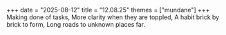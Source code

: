 +++
date = "2025-08-12"
title = "12.08.25"
themes = ["mundane"]
+++
Making done of tasks,
More clarity when they are toppled,
A habit brick by brick to form,
Long roads to unknown places far.
